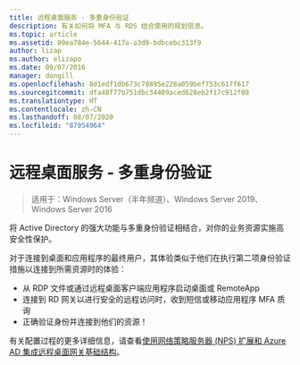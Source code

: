 ```yaml
---
title: 远程桌面服务 - 多重身份验证
description: 有关如何将 MFA 与 RDS 结合使用的规划信息。
ms.topic: article
ms.assetid: 09ea784e-5644-417a-a3d9-bdbcebc313f9
author: lizap
ms.author: elizapo
ms.date: 09/07/2016
manager: dongill
ms.openlocfilehash: 8d1edf1db673c70895e228a059bef753c617f617
ms.sourcegitcommit: dfa48f77b751dbc34409aced628eb2f17c912f08
ms.translationtype: HT
ms.contentlocale: zh-CN
ms.lasthandoff: 08/07/2020
ms.locfileid: "87954964"
---
```

# <a name="remote-desktop-services---multi-factor-authentication"></a>远程桌面服务 - 多重身份验证

>适用于：Windows Server（半年频道）、Windows Server 2019、Windows Server 2016

将 Active Directory 的强大功能与多重身份验证相结合，对你的业务资源实施高安全性保护。

对于连接到桌面和应用程序的最终用户，其体验类似于他们在执行第二项身份验证措施以连接到所需资源时的体验：
- 从 RDP 文件或通过远程桌面客户端应用程序启动桌面或 RemoteApp
- 连接到 RD 网关以进行安全的远程访问时，收到短信或移动应用程序 MFA 质询
- 正确验证身份并连接到他们的资源！

有关配置过程的更多详细信息，请查看[使用网络策略服务器 (NPS) 扩展和 Azure AD 集成远程桌面网关基础结构](/azure/multi-factor-authentication/nps-extension-remote-desktop-gateway)。
